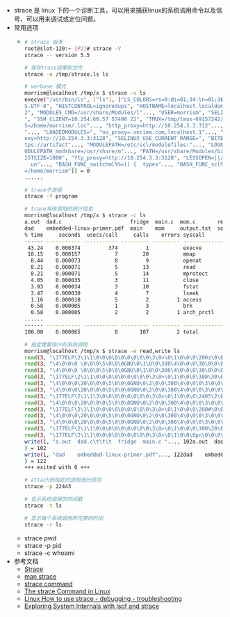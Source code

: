 - strace 是 linux 下的一个诊断工具，可以用来捕获linux的系统调用命令以及信号，可以用来调试或定位问题。
- 常用选项
	- ```bash
	  # strace 版本
	  root@slot-120:~ [P2]# strace -V
	  strace -- version 5.5
	  
	  # 保存trace结果到文件
	  strace -o /tmp/strace.ls ls
	  
	  # verbose 模式
	  morrism@localhost /tmp/x $ strace -v ls
	  execve("/usr/bin/ls", ["ls"], ["LS_COLORS=rs=0:di=01;34:ln=01;36"..., "SSH_CONNECTION=10.254.2.112 6437"..., "MODULES_RUN_QUARANTINE=LD_LIBRAR"..., "LANG=en_U
	  S.UTF-8", "HISTCONTROL=ignoredups", "HOSTNAME=localhost.localdomain", "KDEDIRS=/usr", "JENKINS_FPGA_URL=http://jenkins."..., "S_COLORS=auto", "XDG_SESSION_ID=
	  2", "MODULES_CMD=/usr/share/Modules/l"..., "USER=morrism", "SELINUX_ROLE_REQUESTED=", "PWD=/tmp/x", "SSH_ASKPASS=/usr/libexec/openssh"..., "HOME=/home/morrism
	  ", "SSH_CLIENT=10.254.60.57 57496 22", "TMUX=/tmp/tmux-69157242/default,"..., "SELINUX_LEVEL_REQUESTED=", "https_proxy=http://10.254.3.3:31"..., "XDG_DATA_DIR
	  S=/home/morrism/.loc"..., "http_proxy=http://10.254.3.3:312"..., "ARTIFACTORY_EXT_URL=https://arti"..., "CSCOPE_EDITOR=vim", "BB_MIRROR_URL=ssh://git@bitbucke
	  "..., "LOADEDMODULES=", "no_proxy=.vecima.com,localhost,1"..., "SSH_TTY=/dev/pts/0", "MAIL=/var/spool/mail/morrism", "TERM=screen", "SHELL=/bin/bash", "all_pr
	  oxy=http://10.254.3.3:3128", "SELINUX_USE_CURRENT_RANGE=", "BITBUCKET_MIRROR=ssh://git@bitbu"..., "TMUX_PANE=%47", "SHLVL=2", "MANPATH=:", "ARTIFACTORY_URL=ht
	  tps://artifact"..., "MODULEPATH=/etc/scl/modulefiles:"..., "LOGNAME=morrism", "DBUS_SESSION_BUS_ADDRESS=unix:pa"..., "XDG_RUNTIME_DIR=/run/user/691572"..., "M
	  ODULEPATH_modshare=/usr/share/m"..., "PATH=/usr/share/Modules/bin:/usr"..., "PS1=\\[\\033[01;32m\\]\\u@\\h \\[\\033["..., "MODULESHOME=/usr/share/Modules", "H
	  ISTSIZE=1000", "ftp_proxy=http://10.254.3.3:3128", "LESSOPEN=||/usr/bin/lesspipe.sh "..., "BASH_FUNC_module%%=() {  _module"..., "BASH_FUNC__module_raw%%=() {
	    un"..., "BASH_FUNC_switchml%%=() {  types"..., "BASH_FUNC_scl%%=() {  if [ \"$1\" "..., "BASH_FUNC_ml%%=() {  module ml \""..., "_=/usr/bin/strace", "OLDPWD
	  =/home/morrism"]) = 0
	  ......
	  
	  # trace子进程
	  strace -f program
	  
	  # trace系统调用的统计信息
	  morrism@localhost /tmp/x $ strace -c ls
	  a.out  dad.c                      fridge  main.c  mom.c       result.txt  t1.sh  test1    test.c        test.o       trace1.txt
	  dad    embedded-linux-primer.pdf  main    mom     output.txt  softlink    test   test1.c  test_dynamic  test_static  trace2.txt
	  % time     seconds  usecs/call     calls    errors syscall
	  ------ ----------- ----------- --------- --------- ----------------
	   43.24    0.000374         374         1           execve
	   18.15    0.000157           7        20           mmap
	    8.44    0.000073           8         9           openat
	    8.21    0.000071           5        13           read
	    8.21    0.000071           5        14           mprotect
	    4.05    0.000035           3        11           close
	    3.93    0.000034           3        10           fstat
	    3.47    0.000030           4         7           lseek
	    1.16    0.000010           5         2         1 access
	    0.58    0.000005           1         3           brk
	    0.58    0.000005           2         2         1 arch_prctl
	  ......
	  ------ ----------- ----------- --------- --------- ----------------
	  100.00    0.000865           8       107         2 total
	  
	  # 指定需要统计的系统调用
	  morrism@localhost /tmp/x $ strace -e read,write ls
	  read(3, "\177ELF\2\1\1\0\0\0\0\0\0\0\0\0\3\0>\0\1\0\0\0\200z\0\0\0\0\0\0"..., 832) = 832
	  read(3, "\4\0\0\0 \0\0\0\5\0\0\0GNU\0\1\0\0\300\4\0\0\0\30\0\0\0\0\0\0\0"..., 48) = 48
	  read(3, "\4\0\0\0 \0\0\0\5\0\0\0GNU\0\1\0\0\300\4\0\0\0\30\0\0\0\0\0\0\0"..., 48) = 48
	  read(3, "\177ELF\2\1\1\0\0\0\0\0\0\0\0\0\3\0>\0\1\0\0\0\300\30\0\0\0\0\0\0"..., 832) = 832
	  read(3, "\4\0\0\0\20\0\0\0\5\0\0\0GNU\0\2\0\0\300\4\0\0\0\3\0\0\0\0\0\0\0", 32) = 32
	  read(3, "\4\0\0\0\20\0\0\0\5\0\0\0GNU\0\2\0\0\300\4\0\0\0\3\0\0\0\0\0\0\0", 32) = 32
	  read(3, "\177ELF\2\1\1\3\0\0\0\0\0\0\0\0\3\0>\0\1\0\0\0\2405\2\0\0\0\0\0"..., 832) = 832
	  read(3, "\4\0\0\0\20\0\0\0\5\0\0\0GNU\0\2\0\0\300\4\0\0\0\3\0\0\0\0\0\0\0", 32) = 32
	  read(3, "\177ELF\2\1\1\0\0\0\0\0\0\0\0\0\3\0>\0\1\0\0\0\200#\0\0\0\0\0\0"..., 832) = 832
	  read(3, "\4\0\0\0\20\0\0\0\5\0\0\0GNU\0\2\0\0\300\4\0\0\0\3\0\0\0\0\0\0\0", 32) = 32
	  read(3, "\4\0\0\0\20\0\0\0\5\0\0\0GNU\0\2\0\0\300\4\0\0\0\3\0\0\0\0\0\0\0", 32) = 32
	  read(3, "\177ELF\2\1\1\0\0\0\0\0\0\0\0\0\3\0>\0\1\0\0\0\300\20\0\0\0\0\0\0"..., 832) = 832
	  read(3, "\177ELF\2\1\1\0\0\0\0\0\0\0\0\0\3\0>\0\1\0\0\0pn\0\0\0\0\0\0"..., 832) = 832
	  write(1, "a.out  dad.c\t\t\t  fridge  main.c "..., 102a.out  dad.c                        fridge  main.c  mom.c       result.txt  t1.sh  test1    test.c     test.o        trace1.txt
	  ) = 102
	  write(1, "dad    embedded-linux-primer.pdf"..., 122dad    embedded-linux-primer.pdf  main         mom     output.txt  softlink    test   test1.c  test_dynamictest_static  trace2.txt
	  ) = 122
	  +++ exited with 0 +++
	  
	  # attach到指定的进程进行观测
	  strace -p 22443
	  
	  # 显示系统调用的时间戳
	  strace -t ls
	  
	  # 显示每个系统调用所花费的时间
	  strace -r ls
	  
	  
	  ```
	- strace pwd
	- strace -p pid
	- strace -c whoami
- 参考文档
	- [Strace](https://eklitzke.org/strace)
	- [man strace](https://man7.org/linux/man-pages/man1/strace.1.html)
	- [strace command](https://www.baeldung.com/linux/strace-command)
	- [The strace Command in Linux](https://www.baeldung.com/linux/strace-command)
	- [Linux How to use strace - debugging - troubleshooting](https://www.math-linux.com/linux/tutorials/article/linux-how-to-use-strace-debugging-troubleshooting)
	- [Exploring System Internals with lsof and strace](http://www.myhowto.org/solving-problems/7-exploring-system-internals-with-lsof-and-strace/)